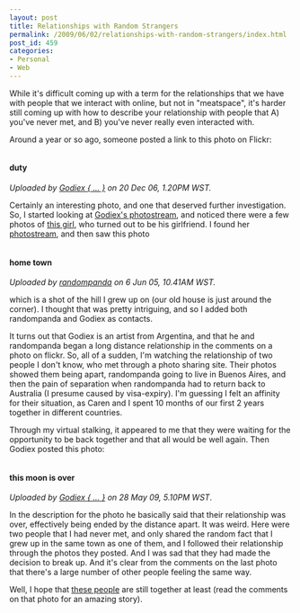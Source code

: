 ```yaml
---
layout: post
title: Relationships with Random Strangers
permalink: /2009/06/02/relationships-with-random-strangers/index.html
post_id: 459
categories: 
- Personal
- Web
---
```


While it's difficult coming up with a term for the relationships that we have with people that we interact with online, but not in "meatspace", it's harder still coming up with how to describe your relationship with people that A) you've never met, and B) you've never really even interacted with.

Around a year or so ago, someone posted a link to this photo on Flickr:

<a href="http://www.flickr.com/photos/godiex/327798644/"><img src="http://farm1.static.flickr.com/140/327798644_483211785e_m.jpg" border="0" alt="" /></a>

#### duty


_Uploaded by <a href="http://www.flickr.com/photos/godiex/">Godiex { ... }</a> on 20 Dec 06, 1.20PM WST._

Certainly an interesting photo, and one that deserved further investigation. So, I started looking at <a href="http://www.flickr.com/photos/godiex/">Godiex's photostream</a>, and noticed there were a few photos of <a href="http://www.flickr.com/photos/godiex/2048993674/in/set-72157600733009151/">this girl</a>, who turned out to be his girlfriend. I found her <a href="http://www.flickr.com/photos/random-panda">photostream</a>, and then saw this photo

<a href="http://www.flickr.com/photos/random-panda/17707084/"><img src="http://farm1.static.flickr.com/12/17707084_1432e96044_m.jpg" border="0" alt="" /></a>

#### home town


_Uploaded by <a href="http://www.flickr.com/photos/random-panda/">randompanda</a> on 6 Jun 05, 10.41AM WST._

which is a shot of the hill I grew up on (our old house is just around the corner). I thought that was pretty intriguing, and so I added both randompanda and Godiex as contacts.

It turns out that Godiex is an artist from Argentina, and that he and randompanda began a long distance relationship in the comments on a photo on flickr. So, all of a sudden, I'm watching the relationship of two people I don't know, who met through a photo sharing site. Their photos showed them being apart, randompanda going to live in Buenos Aires, and then the pain of separation when randompanda had to return back to Australia (I presume caused by visa-expiry). I'm guessing I felt an affinity for their situation, as Caren and I spent 10 months of our first 2 years together in different countries.

Through my virtual stalking, it appeared to me that they were waiting for the opportunity to be back together and that all would be well again. Then Godiex posted this photo:

<a href="http://www.flickr.com/photos/godiex/3572976564/"><img src="http://farm4.static.flickr.com/3555/3572976564_76bd27cc29_m.jpg" border="0" alt="" /></a>

#### this moon is over

_Uploaded by <a href="http://www.flickr.com/photos/godiex/">Godiex { ... }</a> on 28 May 09, 5.10PM WST_.

In the description for the photo he basically said that their relationship was over, effectively being ended by the distance apart. It was weird. Here were two people that I had never met, and only shared the random fact that I grew up in the same town as one of them, and I followed their relationship through the photos they posted. And I was sad that they had made the decision to break up. And it's clear from the comments on the last photo that there's a large number of other people feeling the same way.

Well, I hope that <a href="http://www.flickr.com/photos/matt/1424625/">these people</a> are still together at least (read the comments on that photo for an amazing story).
